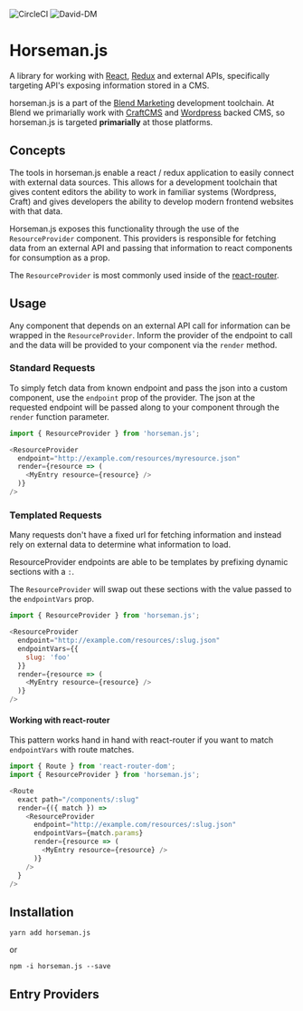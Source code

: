 ![CircleCI](https://circleci.com/gh/BlendMarketing/horseman.js.svg?style=svg&circle-token=f8c7c6e3c3d2e0428d9782e733b6a8ac6ef8e94c)
![David-DM](https://david-dm.org/blendmarketing/horseman.js.svg)

# Horseman.js

A library for working with [React][react], [Redux][redux] and external APIs,
specifically targeting API's exposing information stored in a CMS.

horseman.js is a part of the [Blend Marketing](https://blend.marketing)
development toolchain. At Blend we primarially work with [CraftCMS][craft] and
[Wordpress][wp] backed CMS, so horseman.js is targeted **primarially** at those
platforms.

## Concepts

The tools in horseman.js enable a react / redux application to easily connect
with external data sources. This allows for a development toolchain that gives
content editors the ability to work in familiar systems (Wordpress, Craft) and
gives developers the ability to develop modern frontend websites with that data.

Horseman.js exposes this functionality through the use of the `ResourceProvider`
component. This providers is responsible for fetching data from an external
API and passing that information to react components for consumption as a prop.

The `ResourceProvider` is most commonly used inside of the
[react-router][router].

## Usage
Any component that depends on an external API call for information can be
wrapped in the `ResourceProvider`. Inform the provider of the endpoint to call
and the data will be provided to your component via the `render` method.

### Standard Requests
To simply fetch data from known endpoint and pass the json into a custom
component, use the `endpoint` prop of the provider. The json at the requested
endpoint will be passed along to your component through the `render` function
parameter.

```js
import { ResourceProvider } from 'horseman.js';

<ResourceProvider
  endpoint="http://example.com/resources/myresource.json"
  render={resource => (
    <MyEntry resource={resource} />
  )}
/>
```

### Templated Requests

Many requests don't have a fixed url for fetching information and instead rely
on external data to determine what information to load.

ResourceProvider endpoints are able to be templates by prefixing dynamic
sections with a `:`.

The `ResourceProvider` will swap out these sections with the value passed to the
`endpointVars` prop.

```js
import { ResourceProvider } from 'horseman.js';

<ResourceProvider
  endpoint="http://example.com/resources/:slug.json"
  endpointVars={{
    slug: 'foo'
  }}
  render={resource => (
    <MyEntry resource={resource} />
  )}
/>
```

#### Working with react-router

This pattern works hand in hand with react-router if you want to match
`endpointVars` with route matches.

```js
import { Route } from 'react-router-dom';
import { ResourceProvider } from 'horseman.js';

<Route
  exact path="/components/:slug"
  render={({ match }) =>
    <ResourceProvider
      endpoint="http://example.com/resources/:slug.json"
      endpointVars={match.params}
      render={resource => (
        <MyEntry resource={resource} />
      )}
    />
  }
/>
```

## Installation

`yarn add horseman.js`

or

`npm -i horseman.js --save`


## Entry Providers

[react]: https://facebook.github.io/react/
[redux]: http://redux.js.org/
[craft]: https://craftcms.com/
[wp]: https://wordpress.org/
[router]: https://reacttraining.com/react-router/web/guides/quick-start
